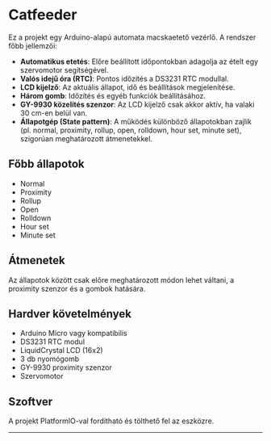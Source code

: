 # Catfeeder

Ez a projekt egy Arduino-alapú automata macskaetető vezérlő. A rendszer főbb jellemzői:

- **Automatikus etetés**: Előre beállított időpontokban adagolja az ételt egy szervomotor segítségével.
- **Valós idejű óra (RTC)**: Pontos időzítés a DS3231 RTC modullal.
- **LCD kijelző**: Az aktuális állapot, idő és beállítások megjelenítése.
- **Három gomb**: Időzítés és egyéb funkciók beállításához.
- **GY-9930 közelítés szenzor**: Az LCD kijelző csak akkor aktív, ha valaki 30 cm-en belül van.
- **Állapotgép (State pattern)**: A működés különböző állapotokban zajlik (pl. normal, proximity, rollup, open, rolldown, hour set, minute set), szigorúan meghatározott átmenetekkel.

## Főbb állapotok
- Normal
- Proximity
- Rollup
- Open
- Rolldown
- Hour set
- Minute set

## Átmenetek
Az állapotok között csak előre meghatározott módon lehet váltani, a proximity szenzor és a gombok hatására.

## Hardver követelmények
- Arduino Micro vagy kompatibilis
- DS3231 RTC modul
- LiquidCrystal LCD (16x2)
- 3 db nyomógomb
- GY-9930 proximity szenzor
- Szervomotor

## Szoftver
A projekt PlatformIO-val fordítható és tölthető fel az eszközre.

---
